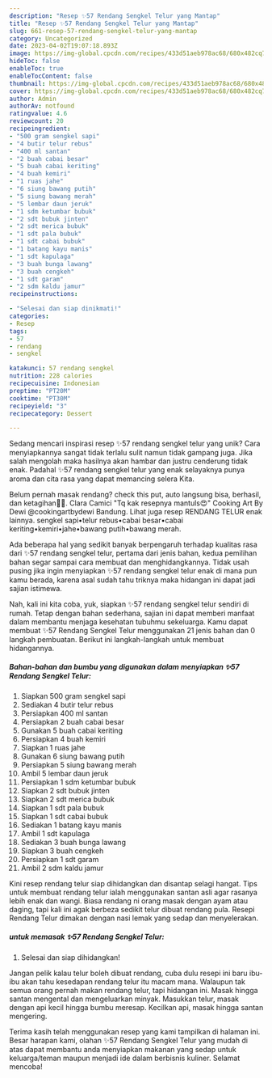 ```yaml
---
description: "Resep ✨57 Rendang Sengkel Telur yang Mantap"
title: "Resep ✨57 Rendang Sengkel Telur yang Mantap"
slug: 661-resep-57-rendang-sengkel-telur-yang-mantap
category: Uncategorized
date: 2023-04-02T19:07:18.893Z
image: https://img-global.cpcdn.com/recipes/433d51aeb978ac68/680x482cq70/57-rendang-sengkel-telur-foto-resep-utama.jpg
hideToc: false
enableToc: true
enableTocContent: false
thumbnail: https://img-global.cpcdn.com/recipes/433d51aeb978ac68/680x482cq70/57-rendang-sengkel-telur-foto-resep-utama.jpg
cover: https://img-global.cpcdn.com/recipes/433d51aeb978ac68/680x482cq70/57-rendang-sengkel-telur-foto-resep-utama.jpg
author: Admin
authorAv: notfound
ratingvalue: 4.6
reviewcount: 20
recipeingredient:
- "500 gram sengkel sapi"
- "4 butir telur rebus"
- "400 ml santan"
- "2 buah cabai besar"
- "5 buah cabai keriting"
- "4 buah kemiri"
- "1 ruas jahe"
- "6 siung bawang putih"
- "5 siung bawang merah"
- "5 lembar daun jeruk"
- "1 sdm ketumbar bubuk"
- "2 sdt bubuk jinten"
- "2 sdt merica bubuk"
- "1 sdt pala bubuk"
- "1 sdt cabai bubuk"
- "1 batang kayu manis"
- "1 sdt kapulaga"
- "3 buah bunga lawang"
- "3 buah cengkeh"
- "1 sdt garam"
- "2 sdm kaldu jamur"
recipeinstructions:

- "Selesai dan siap dinikmati!"
categories:
- Resep
tags:
- 57
- rendang
- sengkel

katakunci: 57 rendang sengkel 
nutrition: 228 calories
recipecuisine: Indonesian
preptime: "PT20M"
cooktime: "PT30M"
recipeyield: "3"
recipecategory: Dessert

---
```





Sedang mencari inspirasi resep ✨57 rendang sengkel telur yang unik? Cara menyiapkannya sangat tidak terlalu sulit namun tidak gampang juga. Jika salah mengolah maka hasilnya akan hambar dan justru cenderung tidak enak. Padahal ✨57 rendang sengkel telur yang enak selayaknya punya aroma dan cita rasa yang dapat memancing selera Kita.





Belum pernah masak rendang? check this put, auto langsung bisa, berhasil, dan ketagihan🥰🥰. Clara Camici &#34;Tq kak resepnya mantuls😍&#34; Cooking Art By Dewi @cookingartbydewi Bandung. Lihat juga resep RENDANG TELUR enak lainnya. sengkel sapi•telur rebus•cabai besar•cabai keriting•kemiri•jahe•bawang putih•bawang merah.

Ada beberapa hal yang sedikit banyak berpengaruh terhadap kualitas rasa dari ✨57 rendang sengkel telur, pertama dari jenis bahan, kedua pemilihan bahan segar sampai cara membuat dan menghidangkannya. Tidak usah pusing jika ingin menyiapkan ✨57 rendang sengkel telur enak di mana pun kamu berada, karena asal sudah tahu triknya maka hidangan ini dapat jadi sajian istimewa.






Nah, kali ini kita coba, yuk, siapkan ✨57 rendang sengkel telur sendiri di rumah. Tetap dengan bahan sederhana, sajian ini dapat memberi manfaat dalam membantu menjaga kesehatan tubuhmu sekeluarga. Kamu dapat membuat ✨57 Rendang Sengkel Telur menggunakan 21 jenis bahan dan 0 langkah pembuatan. Berikut ini langkah-langkah untuk membuat hidangannya.

<!--inarticleads1-->

##### Bahan-bahan dan bumbu yang digunakan dalam menyiapkan ✨57 Rendang Sengkel Telur:

1. Siapkan 500 gram sengkel sapi
1. Sediakan 4 butir telur rebus
1. Persiapkan 400 ml santan
1. Persiapkan 2 buah cabai besar
1. Gunakan 5 buah cabai keriting
1. Persiapkan 4 buah kemiri
1. Siapkan 1 ruas jahe
1. Gunakan 6 siung bawang putih
1. Persiapkan 5 siung bawang merah
1. Ambil 5 lembar daun jeruk
1. Persiapkan 1 sdm ketumbar bubuk
1. Siapkan 2 sdt bubuk jinten
1. Siapkan 2 sdt merica bubuk
1. Siapkan 1 sdt pala bubuk
1. Siapkan 1 sdt cabai bubuk
1. Sediakan 1 batang kayu manis
1. Ambil 1 sdt kapulaga
1. Sediakan 3 buah bunga lawang
1. Siapkan 3 buah cengkeh
1. Persiapkan 1 sdt garam
1. Ambil 2 sdm kaldu jamur


Kini resep rendang telur siap dihidangkan dan disantap selagi hangat. Tips untuk membuat rendang telur ialah menggunakan santan asli agar rasanya lebih enak dan wangi. Biasa rendang ni orang masak dengan ayam atau daging, tapi kali ini agak berbeza sedikit telur dibuat rendang pula. Resepi Rendang Telur dimakan dengan nasi lemak yang sedap dan menyelerakan. 

<!--inarticleads2-->

#####  untuk memasak ✨57 Rendang Sengkel Telur:


1. Selesai dan siap dihidangkan!

Jangan pelik kalau telur boleh dibuat rendang, cuba dulu resepi ini baru ibu-ibu akan tahu kesedapan rendang telur itu macam mana. Walaupun tak semua orang pernah makan rendang telur, tapi hidangan ini. Masak hingga santan mengental dan mengeluarkan minyak. Masukkan telur, masak dengan api kecil hingga bumbu meresap. Kecilkan api, masak hingga santan mengering. 

Terima kasih telah menggunakan resep yang kami tampilkan di halaman ini. Besar harapan kami, olahan ✨57 Rendang Sengkel Telur yang mudah di atas dapat membantu anda menyiapkan makanan yang sedap untuk keluarga/teman maupun menjadi ide dalam berbisnis kuliner. Selamat mencoba!
